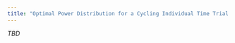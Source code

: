 ```yaml
---
title: "Optimal Power Distribution for a Cycling Individual Time Trial Using Reinforcement Learning"
---
```


_TBD_ 